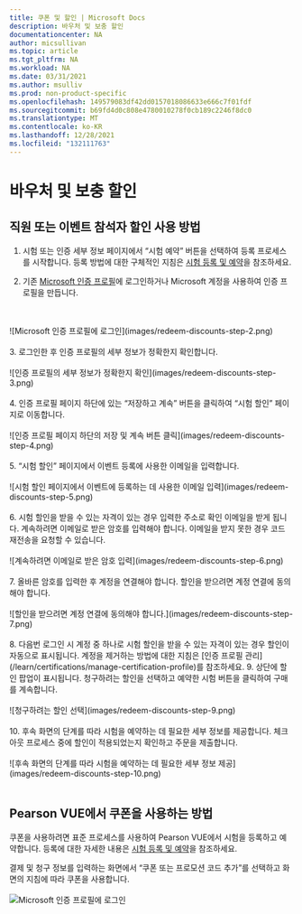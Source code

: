 ```yaml
---
title: 쿠폰 및 할인 | Microsoft Docs
description: 바우처 및 보충 할인
documentationcenter: NA
author: micsullivan
ms.topic: article
ms.tgt_pltfrm: NA
ms.workload: NA
ms.date: 03/31/2021
ms.author: msulliv
ms.prod: non-product-specific
ms.openlocfilehash: 149579083df42dd0157018086633e666c7f01fdf
ms.sourcegitcommit: b69fd4d0c808e4780010278f0cb189c2246f8dc0
ms.translationtype: MT
ms.contentlocale: ko-KR
ms.lasthandoff: 12/28/2021
ms.locfileid: "132111763"
---
```

# <a name="vouchers-and-redeeming-discounts"></a>바우처 및 보충 할인

## <a name="how-to-redeem-an-employee-or-event-attendee-discount"></a>직원 또는 이벤트 참석자 할인 사용 방법

1. 시험 또는 인증 세부 정보 페이지에서 “시험 예약” 버튼을 선택하여 등록 프로세스를 시작합니다. 등록 방법에 대한 구체적인 지침은 [시험 등록 및 예약](/learn/certifications/register-schedule-exam)을 참조하세요.

2. 기존 [Microsoft 인증 프로필](/learn/certifications/manage-certification-profile)에 로그인하거나 Microsoft 계정을 사용하여 인증 프로필을 만듭니다.
<br/>
<br/>
![Microsoft 인증 프로필에 로그인](images/redeem-discounts-step-2.png)
<br/>
<br/>
3. 로그인한 후 인증 프로필의 세부 정보가 정확한지 확인합니다.
<br/>
<br/>
![인증 프로필의 세부 정보가 정확한지 확인](images/redeem-discounts-step-3.png)
<br/>
<br/>
4. 인증 프로필 페이지 하단에 있는 “저장하고 계속” 버튼을 클릭하여 “시험 할인” 페이지로 이동합니다.
<br/>
<br/>
![인증 프로필 페이지 하단의 저장 및 계속 버튼 클릭](images/redeem-discounts-step-4.png)
<br/>
<br/>
5. “시험 할인” 페이지에서 이벤트 등록에 사용한 이메일을 입력합니다.
<br/>
<br/>
![시험 할인 페이지에서 이벤트에 등록하는 데 사용한 이메일 입력](images/redeem-discounts-step-5.png)
<br/>
<br/>
6. 시험 할인을 받을 수 있는 자격이 있는 경우 입력한 주소로 확인 이메일을 받게 됩니다. 계속하려면 이메일로 받은 암호를 입력해야 합니다. 이메일을 받지 못한 경우 코드 재전송을 요청할 수 있습니다.
<br/>
<br/>
![계속하려면 이메일로 받은 암호 입력](images/redeem-discounts-step-6.png)
<br/>
<br/>
7. 올바른 암호를 입력한 후 계정을 연결해야 합니다. 할인을 받으려면 계정 연결에 동의해야 합니다.
<br/>
<br/>
![할인을 받으려면 계정 연결에 동의해야 합니다.](images/redeem-discounts-step-7.png)
<br/>
<br/>
8. 다음번 로그인 시 계정 중 하나로 시험 할인을 받을 수 있는 자격이 있는 경우 할인이 자동으로 표시됩니다. 계정을 제거하는 방법에 대한 지침은 [인증 프로필 관리](/learn/certifications/manage-certification-profile)를 참조하세요.
9. 상단에 할인 팝업이 표시됩니다. 청구하려는 할인을 선택하고 예약한 시험 버튼을 클릭하여 구매를 계속합니다.
<br/>
<br/>
![청구하려는 할인 선택](images/redeem-discounts-step-9.png)
<br/>
<br/>
10. 후속 화면의 단계를 따라 시험을 예약하는 데 필요한 세부 정보를 제공합니다. 체크 아웃 프로세스 중에 할인이 적용되었는지 확인하고 주문을 제출합니다.
<br/>
<br/>
![후속 화면의 단계를 따라 시험을 예약하는 데 필요한 세부 정보 제공](images/redeem-discounts-step-10.png)
<br/>
<br/>

## <a name="how-to-redeem-a-voucher-with-pearson-vue"></a>Pearson VUE에서 쿠폰을 사용하는 방법

쿠폰을 사용하려면 표준 프로세스를 사용하여 Pearson VUE에서 시험을 등록하고 예약합니다. 등록에 대한 자세한 내용은 [시험 등록 및 예약](/learn/certifications/register-schedule-exam)을 참조하세요. 

결제 및 청구 정보를 입력하는 화면에서 “쿠폰 또는 프로모션 코드 추가”를 선택하고 화면의 지침에 따라 쿠폰을 사용합니다.
<br/>
<br/>
![Microsoft 인증 프로필에 로그인](images/redeem-discounts-payment-and-billing.png)